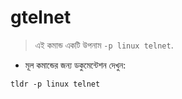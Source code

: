# gtelnet

> এই কমান্ড একটি উপনাম `-p linux telnet`.

- মূল কমান্ডের জন্য ডকুমেন্টেশন দেখুন:

`tldr -p linux telnet`
